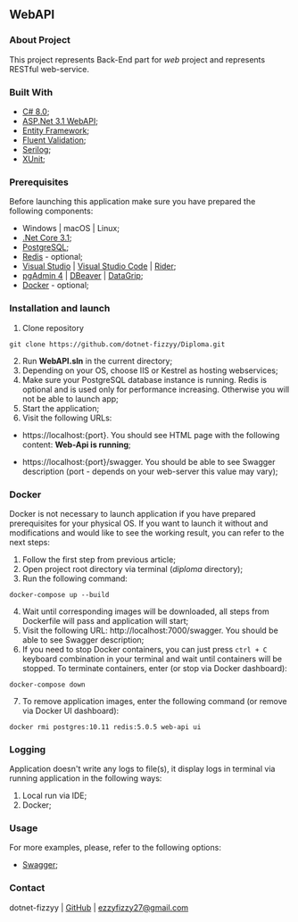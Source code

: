## WebAPI

### About Project

This project represents Back-End part for _web_ project and represents RESTful web-service.

### Built With

* [C# 8.0](https://docs.microsoft.com/en-us/dotnet/csharp/whats-new/csharp-8/);
* [ASP.Net 3.1 WebAPI](https://docs.microsoft.com/en-us/dotnet/core/whats-new/dotnet-core-3-1/);
* [Entity Framework](https://entityframeworkcore.com/);
* [Fluent Validation](https://docs.fluentvalidation.net/en/latest/);
* [Serilog](https://serilog.net/);
* [XUnit](https://xunit.net/);

### Prerequisites

Before launching this application make sure you have prepared the following components:

* Windows | macOS | Linux;
* [.Net Core 3.1](https://dotnet.microsoft.com/en-us/download/dotnet/3.1/);
* [PostgreSQL](https://www.postgresql.org/);
* [Redis](https://redis.io/) - optional;
* [Visual Studio](https://visualstudio.microsoft.com/) | [Visual Studio Code](https://code.visualstudio.com/) | [Rider](https://www.jetbrains.com/rider/);
* [pgAdmin 4](https://www.pgadmin.org/) | [DBeaver](https://dbeaver.io/) | [DataGrip](https://www.jetbrains.com/datagrip/);
* [Docker](https://www.docker.com/) - optional;

### Installation and launch

1. Clone repository
```
git clone https://github.com/dotnet-fizzyy/Diploma.git
```
2. Run **WebAPI.sln** in the current directory;
3. Depending on your OS, choose IIS or Kestrel as hosting webservices;
4. Make sure your PostgreSQL database instance is running. Redis is optional and is used only for performance increasing. Otherwise you will not be able to launch app;
5. Start the application;
6. Visit the following URLs: 

* https://localhost:{port}. You should see HTML page with the following content: **Web-Api is running**;

* https://localhost:{port}/swagger. You should be able to see Swagger description (port - depends on your web-server this value may vary);

### Docker

Docker is not necessary to launch application if you have prepared prerequisites for your physical OS. If you want to launch it without and modifications and would like to see the working result, you can refer to the next steps:

1. Follow the first step from previous article;
2. Open project root directory via terminal (_diploma_ directory);
3. Run the following command:
```
docker-compose up --build
```
4. Wait until corresponding images will be downloaded, all steps from Dockerfile will pass and application will start;
5. Visit the following URL: http://localhost:7000/swagger. You should be able to see Swagger description;
6. If you need to stop Docker containers, you can just press `ctrl + C` keyboard combination in your terminal and wait until containers will be stopped. To terminate containers, enter (or stop via Docker dashboard):
```
docker-compose down
```
7. To remove application images, enter the following command (or remove via Docker UI dashboard):
```
docker rmi postgres:10.11 redis:5.0.5 web-api ui
```

### Logging

Application doesn't write any logs to file(s), it display logs in terminal via running application in the following ways:

1. Local run via IDE;
2. Docker;

### Usage

For more examples, please, refer to the following options:

* [Swagger](https://swagger.io/);

### Contact

dotnet-fizzyy | [GitHub](https://github.com/dotnet-fizzyy) | ezzyfizzy27@gmail.com